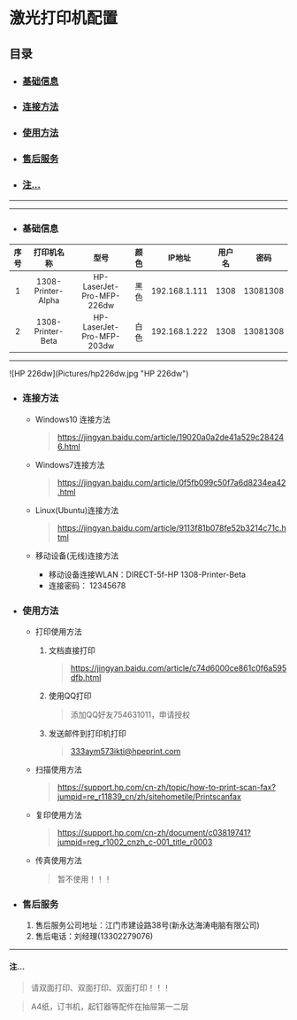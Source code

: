# 激光打印机配置
## 目录
   
*   ### <a href="#1">基础信息</a>
*   ### <a href="#2">连接方法</a>
*   ### <a href="#3">使用方法</a>
*   ### <a href="#4">售后服务</a>
*   ###  <a href="#5">  注...</a>

<hr>

<hr>

* ### <a id="1">基础信息</a>
|  序号  |  打印机名称  |  型号  |  颜色   |  IP地址   |  用户名   |  密码   |
|  :----:  |  :----:  |  :----:  |  :----:  |  :----:  |  :----:  |  :----:  |
|  1  | 1308-Printer-Alpha   |  HP-LaserJet-Pro-MFP-226dw  |  黑色   |  192.168.1.111   |  1308   |  13081308   |
|  2  | 1308-Printer-Beta   |  HP-LaserJet-Pro-MFP-203dw  |  白色   |  192.168.1.222   |  1308   |  13081308   |
<hr>
![HP 226dw](Pictures/hp226dw.jpg "HP 226dw")

* ### <a id="2">连接方法</a>
   
   * Windows10 连接方法
      
      ><a href="https://jingyan.baidu.com/article/19020a0a2de41a529c284246.html" target="_blank">https://jingyan.baidu.com/article/19020a0a2de41a529c284246.html</a>
   * Windows7连接方法
      
      ><a href="https://jingyan.baidu.com/article/0f5fb099c50f7a6d8234ea42.html" target="_blank">https://jingyan.baidu.com/article/0f5fb099c50f7a6d8234ea42.html</a>
   * Linux(Ubuntu)连接方法
      
      ><a href="https://jingyan.baidu.com/article/9113f81b078fe52b3214c71c.html" target="_blank">https://jingyan.baidu.com/article/9113f81b078fe52b3214c71c.html</a>
   * 移动设备(无线)连接方法
      
      * 移动设备连接WLAN：DIRECT-5f-HP 1308-Printer-Beta
      * 连接密码： 12345678
* ### <a id="3">使用方法</a>
   
   * 打印使用方法
      
      1. 文档直接打印
         
         ><a href="https://jingyan.baidu.com/article/c74d6000ce861c0f6a595dfb.html" target="_blank">https://jingyan.baidu.com/article/c74d6000ce861c0f6a595dfb.html</a>
      2. 使用QQ打印
         
         >添加QQ好友754631011，申请授权
      3. 发送邮件到打印机打印
         
         >333aym573ikti@hpeprint.com
   * 扫描使用方法
      
      ><a href="https://support.hp.com/cn-zh/topic/how-to-print-scan-fax?jumpid=re_r11839_cn/zh/sitehometile/Printscanfax" target="_blank">https://support.hp.com/cn-zh/topic/how-to-print-scan-fax?jumpid=re_r11839_cn/zh/sitehometile/Printscanfax</a>
   * 复印使用方法
      
      ><a href="https://support.hp.com/cn-zh/document/c03819741?jumpid=reg_r1002_cnzh_c-001_title_r0003" target="_blank">https://support.hp.com/cn-zh/document/c03819741?jumpid=reg_r1002_cnzh_c-001_title_r0003</a>
   * 传真使用方法
      
      >暂不使用！！！

* ### <a id="4">售后服务</a>
   
   1. 售后服务公司地址：江门市建设路38号(新永达海涛电脑有限公司)
   2. 售后电话：刘经理(13302279076)
<hr>

#### <a id="5">  注...</a>
   >请双面打印、双面打印、双面打印！！！
   
   >A4纸，订书机，起钉器等配件在抽屉第一二层